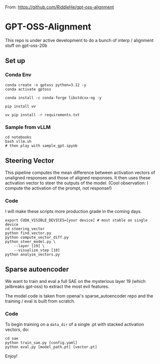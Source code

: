 From: https://github.com/RiddleHe/gpt-oss-alignment


# GPT-OSS-Alignment

This repo is under active development to do a bunch of interp / alignment stuff on gpt-oss-20b

## Set up

### Conda Env
```
conda create -n gptoss python=3.12 -y
conda activate gptoss

conda install -c conda-forge libstdcxx-ng -y

pip install uv
    
uv pip install -r requirements.txt
```

### Sample from vLLM

```
cd notebooks
bash vllm.sh
# then play with sample_gpt.ipynb
```

## Steering Vector

This pipeline computes the mean difference between activation vectors of unaligned responses and those of aligned responses. It then uses these activation vector to steer the outputs of the model. (Cool observation: I compute the activation of the prompt, not response!)

### Code

I will make these scripts more production grade in the coming days.

```
export CUDA_VISIBLE_DEVICES=[your device] # most stable on single device
cd steering_vector
python find_vector.py
python compute_vector_diff.py
python steer_model.py \
    --layer [19] \
    --visualize_step [10]
python analyze_vectors.py 
```

## Sparse autoencoder
We want to train and eval a full SAE on the mysterious layer 19 (which jailbreaks gpt-oss) to extract the most evil features.

The model code is taken from openai's sparse_autoencoder repo and the training / eval is built from scratch.

### Code

To begin training on a `data_dir` of a single .pt with stacked activation vectors, do:

```
cd sae
python train_sae.py [config.yaml]
python eval.py [model_path.pt] [vector.pt]
```

Enjoy!